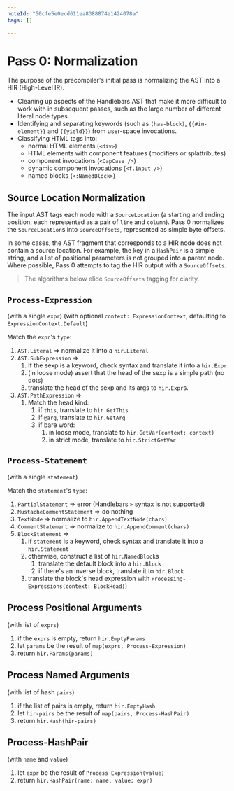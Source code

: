 ```yaml
---
noteId: "50cfe5e0ecd611ea8388874e1424078a"
tags: []

---
```


# Pass 0: Normalization

The purpose of the precompiler's initial pass is normalizing the AST into a HIR (High-Level IR).

- Cleaning up aspects of the Handlebars AST that make it more difficult to work with in subsequent passes, such as the large number of different literal node types.
- Identifying and separating keywords (such as `(has-block)`, `{{#in-element}}` and `{{yield}}`) from user-space invocations.
- Classifying HTML tags into:
  - normal HTML elements (`<div>`)
  - HTML elements with component features (modifiers or splattributes)
  - component invocations (`<CapCase />`)
  - dynamic component invocations (`<f.input />`)
  - named blocks (`<:NamedBlock>`)

## Source Location Normalization

The input AST tags each node with a `SourceLocation` (a starting and ending position, each represented as a pair of `line` and `column`). Pass 0 normalizes the `SourceLocation`s into `SourceOffsets`, represented as simple byte offsets.

In some cases, the AST fragment that corresponds to a HIR node does not contain a source location. For example, the key in a `HashPair` is a simple string, and a list of positional parameters is not grouped into a parent node. Where possible, Pass 0 attempts to tag the HIR output with a `SourceOffsets`.

> The algorithms below elide `SourceOffsets` tagging for clarity.

## `Process-Expression`

(with a single `expr`)
(with optional `context: ExpressionContext`, defaulting to `ExpressionContext.Default`)

Match the `expr`'s `type`:

1. `AST.Literal` => normalize it into a `hir.Literal`
2. `AST.SubExpression` =>
   1. If the sexp is a keyword, check syntax and translate it into a `hir.Expr`
   2. (in loose mode) assert that the head of the sexp is a simple path (no dots)
   3. translate the head of the sexp and its args to `hir.Expr`s.
3. `AST.PathExpression` =>
   1. Match the head kind:
      1. if `this`, translate to `hir.GetThis`
      2. if `@arg`, translate to `hir.GetArg`
      3. if bare word:
         1. in loose mode, translate to `hir.GetVar(context: context)`
         2. in strict mode, translate to `hir.StrictGetVar`

## `Process-Statement`

(with a single `statement`)

Match the `statement`'s `type`:

1. `PartialStatement` => error (Handlebars `>` syntax is not supported)
2. `MustacheCommentStatement` => do nothing
3. `TextNode` => normalize to `hir.AppendTextNode(chars)`
4. `CommentStatement` => normalize to `hir.AppendComment(chars)`
5. `BlockStatement` =>
   1. if `statement` is a keyword, check syntax and translate it into a `hir.Statement`
   2. otherwise, construct a list of `hir.NamedBlock`s
      1. translate the default block into a `hir.Block`
      2. if there's an inverse block, translate it to `hir.Block`
   3. translate the block's head expression with `Processing-Expressions(context: BlockHead)`)

## Process Positional Arguments

(with list of `exprs`)

1. if the `exprs` is empty, return `hir.EmptyParams`
2. let `params` be the result of `map(exprs, Process-Expression)`
3. return `hir.Params(params)`

## Process Named Arguments

(with list of hash `pairs`)

1. if the list of pairs is empty, return `hir.EmptyHash`
2. let `hir-pairs` be the result of `map(pairs, Process-HashPair)`
3. return `hir.Hash(hir-pairs)`

## Process-HashPair

(with `name` and `value`)

1. let `expr` be the result of `Process Expression(value)`
2. return `hir.HashPair(name: name, value: expr)`
